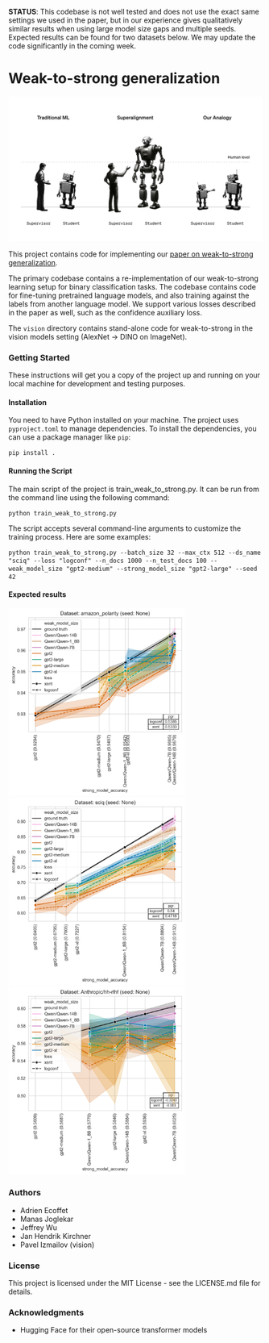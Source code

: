 **STATUS**: This codebase is not well tested and does not use the exact same settings we used in the paper, but in our experience gives qualitatively similar results when using large model size gaps and multiple seeds.  Expected results can be found for two datasets below.  We may update the code significantly in the coming week.

# Weak-to-strong generalization

![Our setup and how it relates to superhuman AI alignment](./weak-to-strong-setup.png)

This project contains code for implementing our [paper on weak-to-strong generalization](https://cdn.openai.com/papers/weak-to-strong-generalization.pdf).

The primary codebase contains a re-implementation of our weak-to-strong learning setup for binary classification tasks.  The codebase contains code for fine-tuning pretrained language models, and also training against the labels from another language model.  We support various losses described in the paper as well, such as the confidence auxiliary loss.

The `vision` directory contains stand-alone code for weak-to-strong in the vision models setting (AlexNet -> DINO on ImageNet).

### Getting Started

These instructions will get you a copy of the project up and running on your local machine for development and testing purposes.

#### Installation

You need to have Python installed on your machine. The project uses `pyproject.toml` to manage dependencies. To install the dependencies, you can use a package manager like `pip`:

```
pip install .
```

#### Running the Script

The main script of the project is train_weak_to_strong.py. It can be run from the command line using the following command:
```
python train_weak_to_strong.py
```

The script accepts several command-line arguments to customize the training process. Here are some examples:

```
python train_weak_to_strong.py --batch_size 32 --max_ctx 512 --ds_name "sciq" --loss "logconf" --n_docs 1000 --n_test_docs 100 --weak_model_size "gpt2-medium" --strong_model_size "gpt2-large" --seed 42
```

#### Expected results

<img src="notebooks/amazon_polarity_None.png" width="350">
<br>
<img src="notebooks/sciq_None.png" width="350">
<br>
<img src="notebooks/Anthropic-hh-rlhf_None.png" width="350">

### Authors

- Adrien Ecoffet
- Manas Joglekar
- Jeffrey Wu
- Jan Hendrik Kirchner
- Pavel Izmailov (vision)

### License

This project is licensed under the MIT License - see the LICENSE.md file for details.

### Acknowledgments

- Hugging Face for their open-source transformer models
